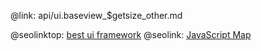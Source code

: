 @link: api/ui.baseview_$getsize_other.md

@seolinktop: [best ui framework](https://webix.com)
@seolink: [JavaScript Map](https://webix.com/widget/maps/)